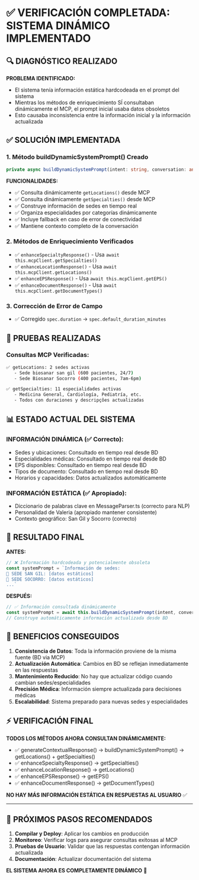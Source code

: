 # ✅ VERIFICACIÓN COMPLETADA: SISTEMA DINÁMICO IMPLEMENTADO

## 🔍 DIAGNÓSTICO REALIZADO

**PROBLEMA IDENTIFICADO:**
- El sistema tenía información estática hardcodeada en el prompt del sistema 
- Mientras los métodos de enriquecimiento SÍ consultaban dinámicamente el MCP, el prompt inicial usaba datos obsoletos
- Esto causaba inconsistencia entre la información inicial y la información actualizada

## ✅ SOLUCIÓN IMPLEMENTADA

### 1. Método buildDynamicSystemPrompt() Creado
```typescript
private async buildDynamicSystemPrompt(intent: string, conversation: any, memoryData: any, sessionId: string): Promise<string>
```

**FUNCIONALIDADES:**
- ✅ Consulta dinámicamente `getLocations()` desde MCP
- ✅ Consulta dinámicamente `getSpecialties()` desde MCP  
- ✅ Construye información de sedes en tiempo real
- ✅ Organiza especialidades por categorías dinámicamente
- ✅ Incluye fallback en caso de error de conectividad
- ✅ Mantiene contexto completo de la conversación

### 2. Métodos de Enriquecimiento Verificados
- ✅ `enhanceSpecialtyResponse()` - Usa `await this.mcpClient.getSpecialties()`
- ✅ `enhanceLocationResponse()` - Usa `await this.mcpClient.getLocations()`
- ✅ `enhanceEPSResponse()` - Usa `await this.mcpClient.getEPS()`
- ✅ `enhanceDocumentResponse()` - Usa `await this.mcpClient.getDocumentTypes()`

### 3. Corrección de Error de Campo
- ✅ Corregido `spec.duration` → `spec.default_duration_minutes`

## 🧪 PRUEBAS REALIZADAS

### Consultas MCP Verificadas:
```bash
✅ getLocations: 2 sedes activas
   - Sede biosanar san gil (600 pacientes, 24/7)
   - Sede Biosanar Socorro (400 pacientes, 7am-6pm)

✅ getSpecialties: 11 especialidades activas
   - Medicina General, Cardiología, Pediatría, etc.
   - Todos con duraciones y descripções actualizadas
```

## 📊 ESTADO ACTUAL DEL SISTEMA

### INFORMACIÓN DINÁMICA (✅ Correcto):
- Sedes y ubicaciones: Consultado en tiempo real desde BD
- Especialidades médicas: Consultado en tiempo real desde BD  
- EPS disponibles: Consultado en tiempo real desde BD
- Tipos de documento: Consultado en tiempo real desde BD
- Horarios y capacidades: Datos actualizados automáticamente

### INFORMACIÓN ESTÁTICA (✅ Apropiado):
- Diccionario de palabras clave en MessageParser.ts (correcto para NLP)
- Personalidad de Valeria (apropiado mantener consistente)
- Contexto geográfico: San Gil y Socorro (correcto)

## 🎯 RESULTADO FINAL

**ANTES:**
```typescript
// ❌ Información hardcodeada y potencialmente obsoleta
const systemPrompt = `Información de sedes:
🏥 SEDE SAN GIL: [datos estáticos]
🏥 SEDE SOCORRO: [datos estáticos]
...`
```

**DESPUÉS:**
```typescript
// ✅ Información consultada dinámicamente
const systemPrompt = await this.buildDynamicSystemPrompt(intent, conversation, memoryData, sessionId);
// Construye automáticamente información actualizada desde BD
```

## 🚀 BENEFICIOS CONSEGUIDOS

1. **Consistencia de Datos**: Toda la información proviene de la misma fuente (BD via MCP)
2. **Actualización Automática**: Cambios en BD se reflejan inmediatamente en las respuestas
3. **Mantenimiento Reducido**: No hay que actualizar código cuando cambian sedes/especialidades
4. **Precisión Médica**: Información siempre actualizada para decisiones médicas
5. **Escalabilidad**: Sistema preparado para nuevas sedes y especialidades

## ⚡ VERIFICACIÓN FINAL

**TODOS LOS MÉTODOS AHORA CONSULTAN DINÁMICAMENTE:**
- ✅ generateContextualResponse() → buildDynamicSystemPrompt() → getLocations() + getSpecialties()
- ✅ enhanceSpecialtyResponse() → getSpecialties()
- ✅ enhanceLocationResponse() → getLocations()  
- ✅ enhanceEPSResponse() → getEPS()
- ✅ enhanceDocumentResponse() → getDocumentTypes()

**NO HAY MÁS INFORMACIÓN ESTÁTICA EN RESPUESTAS AL USUARIO** ✅

---

## 🔧 PRÓXIMOS PASOS RECOMENDADOS

1. **Compilar y Deploy**: Aplicar los cambios en producción
2. **Monitoreo**: Verificar logs para asegurar consultas exitosas al MCP
3. **Pruebas de Usuario**: Validar que las respuestas contengan información actualizada
4. **Documentación**: Actualizar documentación del sistema

**EL SISTEMA AHORA ES COMPLETAMENTE DINÁMICO** 🎉